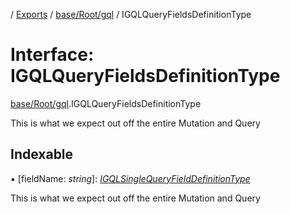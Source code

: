 [](../README.md) / [Exports](../modules.md) / [base/Root/gql](../modules/base_root_gql.md) / IGQLQueryFieldsDefinitionType

# Interface: IGQLQueryFieldsDefinitionType

[base/Root/gql](../modules/base_root_gql.md).IGQLQueryFieldsDefinitionType

This is what we expect out off the entire Mutation and Query

## Indexable

▪ [fieldName: *string*]: [*IGQLSingleQueryFieldDefinitionType*](base_root_gql.igqlsinglequeryfielddefinitiontype.md)

This is what we expect out off the entire Mutation and Query
